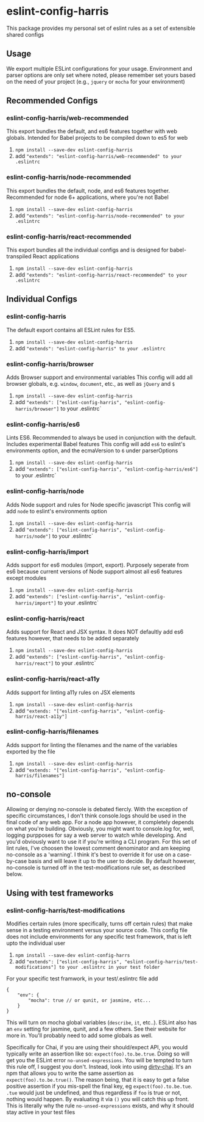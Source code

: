 # eslint-config-harris

This package provides my personal set of eslint rules as a set of extensible shared configs

## Usage

We export multiple ESLint configurations for your usage.
Environment and parser options are only set where noted, please remember set yours based on the need of your project (e.g., `jquery` or `mocha` for your environment)

## Recommended Configs

### eslint-config-harris/web-recommended

This export bundles the default, and es6 features together with web globals. Intended for Babel projects to be compiled down to es5 for web

1. `npm install --save-dev eslint-config-harris`
2. add `"extends": "eslint-config-harris/web-recommended" to your .eslintrc`

### eslint-config-harris/node-recommended

This export bundles the default, node, and es6 features together. Recommended for node 6+ applications, where you're not Babel

1. `npm install --save-dev eslint-config-harris`
2. add `"extends": "eslint-config-harris/node-recommended" to your .eslintrc`

### eslint-config-harris/react-recommended

This export bundles all the individual configs and is designed for babel-transpiled React applications

1. `npm install --save-dev eslint-config-harris`
2. add `"extends": "eslint-config-harris/react-recommended" to your .eslintrc`

## Individual Configs

### eslint-config-harris

The default export contains all ESLint rules for ES5.

1. `npm install --save-dev eslint-config-harris`
2. add `"extends": "eslint-config-harris" to your .eslintrc`

### eslint-config-harris/browser

Adds Browser support and environmental variables
This config will add all browser globals, e.g. `window`, `document`, etc., as well as `jQuery` and `$`

1. `npm install --save-dev eslint-config-harris`
2. add `"extends": ["eslint-config-harris", "eslint-config-harris/browser"]` to your .eslintrc`

### eslint-config-harris/es6

Lints ES6. Recommended to always be used in conjunction with the default. Includes experimental Babel features
This config will add `es6` to eslint's environments option, and the ecmaVersion to `6` under parserOptions

1. `npm install --save-dev eslint-config-harris`
2. add `"extends": ["eslint-config-harris", "eslint-config-harris/es6"]` to your .eslintrc`

### eslint-config-harris/node

Adds Node support and rules for Node specific javascript
This config will add `node` to eslint's environments option

1. `npm install --save-dev eslint-config-harris`
2. add `"extends": ["eslint-config-harris", "eslint-config-harris/node"]` to your .eslintrc`

### eslint-config-harris/import

Adds support for es6 modules (import, export). Purposely seperate from es6 because current versions of Node support almost all es6 features except modules

1. `npm install --save-dev eslint-config-harris`
2. add `"extends": ["eslint-config-harris", "eslint-config-harris/import"]` to your .eslintrc`

### eslint-config-harris/react

Adds support for React and JSX syntax. It does NOT defaultly add es6 features however, that needs to be added separately

1. `npm install --save-dev eslint-config-harris`
2. add `"extends": ["eslint-config-harris", "eslint-config-harris/react"]` to your .eslintrc`

### eslint-config-harris/react-a11y

Adds support for linting a11y rules on JSX elements

1. `npm install --save-dev eslint-config-harris`
2. add `"extends: "["eslint-config-harris", "eslint-config-harris/react-a11y"]`

### eslint-config-harris/filenames

Adds support for linting the filenames and the name of the variables exported by the file

1. `npm install --save-dev eslint-config-harris`
2. add `"extends: "["eslint-config-harris", "eslint-config-harris/filenames"]`

## no-console

Allowing or denying no-console is debated fiercly. With the exception of specific circumstances, I don't think console.logs should be used in the final code of any web app. For a node app however, it completely depends on what you're building. Obviously, you might want to console.log for, well, logging purpposes for say a web server to watch while developing. And you'd obviously want to use it if you're writing a CLI program. For this set of lint rules, I've choosen the lowest comment denominator and am keeping no-console as a 'warning'. I think it's best to override it for use on a case-by-case basis and will leave it up to the user to decide. By default however, no-console is turned off in the test-modifications rule set, as described below.

## Using with test frameworks

### eslint-config-harris/test-modifications

Modifies certain rules (more specifically, turns off certain rules) that make sense in a testing environment versus your source code. This config file does not include environments for any specific test framework, that is left upto the individual user

1. `npm install --save-dev eslint-config-harrs`
2. add `"extends": ["eslint-config-harris", "eslint-config-harris/test-modifications"] to your .eslintrc in your test folder`

For your specific test framwork, in your test/.eslintrc file add
```
{
	"env": {
		"mocha": true // or qunit, or jasmine, etc...
	}
}
```
This will turn on mocha global variables (`describe`, `it`, etc..). ESLint also has an `env` setting for jasmine, qunit, and a few others. See their website for more in. You'll probably need to add some globals as well.

Specifically for Chai, if you are using their should/expect API, you would typically write an assertion like so: `expect(foo).to.be.true`. Doing so will get you the ESLint error `no-unsed-expressions`. You will be tempted to turn this rule off, I suggest you don't. Instead, look into using [dirty-chai](https://github.com/prodatakey/dirty-chai). It's an npm that allows you to write the same assertion as `expect(foo).to.be.true()`. The reason being, that it is easy to get a false positive assertion if you mis-spell the final key, eg `expect(foo).to.be.tue`. `.tue` would just be undefined, and thus regardless if `foo` is true or not, nothing would happen. By evaluating it via `()` you will catch this up front. This is literally why the rule `no-unsed-expressions` exists, and why it should stay active in your test files
